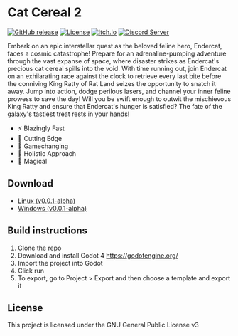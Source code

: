 # Cat Cereal 2
[![GitHub release](https://img.shields.io/github/v/release/endercat126/cat-cereal-2?style=for-the-badge)](https://github.com/endercat126/cat-cereal-2/releases)
[![License](https://img.shields.io/github/license/endercat126/cat-cereal-2?style=for-the-badge)](https://github.com/endercat126/cat-cereal-2/blob/main/LICENSE.md)
[![Itch.io](https://img.shields.io/badge/Itch.io-follow-FA5C5C?style=for-the-badge&logo=itch.io&logoColor=white)](https://endercatstudios.itch.io/)
[![Discord Server](https://img.shields.io/discord/824403971590193212?color=5865F2&label=chat&logo=discord&logoColor=ffffff&style=for-the-badge)](https://discord.gg/hwYHTkDUN5)

Embark on an epic interstellar quest as the beloved feline hero, Endercat, faces a cosmic catastrophe! Prepare for an adrenaline-pumping adventure through the vast expanse of space, where disaster strikes as Endercat's precious cat cereal spills into the void. With time running out, join Endercat on an exhilarating race against the clock to retrieve every last bite before the conniving King Ratty of Rat Land seizes the opportunity to snatch it away. Jump into action, dodge perilous lasers, and channel your inner feline prowess to save the day! Will you be swift enough to outwit the mischievous King Ratty and ensure that Endercat's hunger is satisfied? The fate of the galaxy's tastiest treat rests in your hands!

- ⚡ Blazingly Fast
- 🔪 Cutting Edge
- 🤯 Gamechanging
- 🌱 Holistic Approach
- 🦄 Magical

## Download
- [Linux (v0.0.1-alpha)](https://github.com/endercat126/cat-cereal-2/releases/download/v0.0.1-alpha/cat-cereal-2_linux_v0.0.1-alpha.x86_64)
- [Windows (v0.0.1-alpha)](https://github.com/endercat126/cat-cereal-2/releases/download/v0.0.1-alpha/cat-cereal-2_win_v0.0.1-alpha.exe)

## Build instructions
1. Clone the repo
2. Download and install Godot 4 https://godotengine.org/
3. Import the project into Godot
4. Click run
5. To export, go to Project > Export and then choose a template and export it

## License
This project is licensed under the GNU General Public License v3

